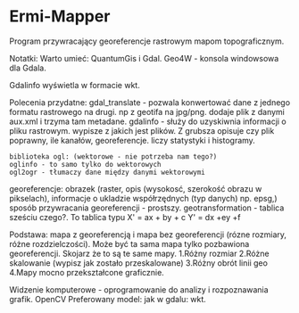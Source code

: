 # Ermi-Mapper
Program przywracający georeferencje rastrowym mapom topograficznym.

Notatki:
Warto umieć: QuantumGis i Gdal.
Geo4W - konsola windowsowa dla Gdala.

Gdalinfo wyświetla w formacie wkt.

Polecenia przydatne:
	gdal_translate - pozwala konwertować dane z jednego formatu rastrowego na drugi.
						np z geotifa na jpg/png.
					dodaje plik z danymi aux.xml i trzyma tam metadane.
	gdalinfo - służy do uzyskiwnia informacji o pliku rastrowym.
				wypisze z jakich jest plików. Z grubsza opisuje czy plik poprawny, ile kanałów, georeferencje.
				liczy statystyki i histogramy.
	
	biblioteka ogl: (wektorowe - nie potrzeba nam tego?)
	oglinfo - to samo tylko do wektorowych
	ogl2ogr - tłumaczy dane między danymi wektorowymi
	
georeferencje: obrazek (raster, opis (wysokosć, szerokość obrazu w pikselach), informacje o ukladzie współrzędnych (typ danych) np. epsg,)
sposób przywracania georeferencji - prostszy.
geotransformation - tablica sześciu czego?. To tablica typu X' = ax + by + c Y' = dx +ey +f

Podstawa: 
mapa z georeferencją i mapa bez georeferencji (rózne rozmiary, różne rozdzielczości). Może być ta sama mapa tylko pozbawiona georeferencji.
Skojarz że to są te same mapy.
1.Różny rozmiar
2.Różne skalowanie (wypisz jak zostało przeskalowane)
3.Różny obrót linii geo
4.Mapy mocno przekształcone graficznie.

Widzenie komputerowe - oprogramowanie do analizy i rozpoznawania grafik.
OpenCV
Preferowany model: jak w gdalu: wkt.
